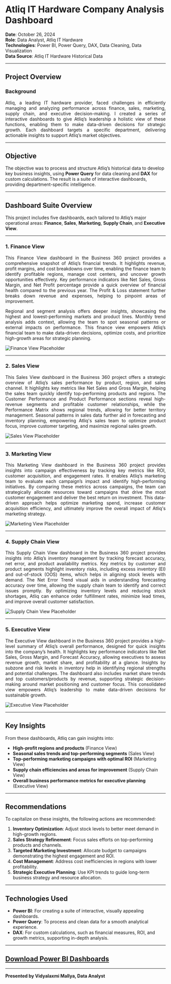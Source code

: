 # Atliq IT Hardware Company Analysis Dashboard

**Date**: October 26, 2024  
**Role**: Data Analyst, Atliq IT Hardware  
**Technologies**: Power BI, Power Query, DAX, Data Cleaning, Data Visualization  
**Data Source**: Atliq IT Hardware Historical Data  

---

## Project Overview  

### Background  

<div align="justify">Atliq, a leading IT hardware provider, faced challenges in efficiently managing and analyzing performance across finance, sales, marketing, supply chain, and executive decision-making. I created a series of interactive dashboards to give Atliq’s leadership a holistic view of these functions, enabling them to make data-driven decisions for strategic growth. Each dashboard targets a specific department, delivering actionable insights to support Atliq’s market objectives.</div>

---

## Objective

The objective was to process and structure Atliq’s historical data to develop key business insights, using **Power Query** for data cleaning and **DAX** for custom calculations. The result is a suite of interactive dashboards, providing department-specific intelligence. 

---

## Dashboard Suite Overview

This project includes five dashboards, each tailored to Atliq’s major operational areas: **Finance**, **Sales**, **Marketing**, **Supply Chain**, and **Executive View**.

---

### 1. Finance View  

<div align="justify"> This Finance View dashboard in the Business 360 project provides a comprehensive snapshot of Atliq’s financial trends. It highlights revenue, profit margins, and cost breakdowns over time, enabling the finance team to identify profitable regions, manage cost centers, and uncover growth opportunities effectively. Key performance indicators like Net Sales, Gross Margin, and Net Profit percentage provide a quick overview of financial health compared to the previous year. The Profit & Loss statement further breaks down revenue and expenses, helping to pinpoint areas of improvement.

Regional and segment analysis offers deeper insights, showcasing the highest and lowest-performing markets and product lines. Monthly trend analysis adds context, allowing the team to spot seasonal patterns or external impacts on performance. This finance view empowers Atliq’s financial team to make data-driven decisions, optimize costs, and prioritize high-growth areas for strategic planning. </div>

![Finance View Placeholder](Finance_dashboard.PNG)

---

### 2. Sales View  

<div align="justify">This Sales View dashboard in the Business 360 project offers a strategic overview of Atliq’s sales performance by product, region, and sales channel. It highlights key metrics like Net Sales and Gross Margin, helping the sales team quickly identify top-performing products and regions. The Customer Performance and Product Performance sections reveal high-revenue segments and profitable customer relationships, while the Performance Matrix shows regional trends, allowing for better territory management. Seasonal patterns in sales data further aid in forecasting and inventory planning, empowering Atliq's sales team to optimize product focus, improve customer targeting, and maximize regional sales growth.</div>

![Sales View Placeholder](Sales_dashboard.PNG)

---

### 3. Marketing View  

<div align="justify">This Marketing View dashboard in the Business 360 project provides insights into campaign effectiveness by tracking key metrics like ROI, customer acquisition, and engagement rates. It enables Atliq’s marketing team to evaluate each campaign’s impact and identify high-performing initiatives. By comparing these metrics across campaigns, the team can strategically allocate resources toward campaigns that drive the most customer engagement and deliver the best return on investment. This data-driven approach helps optimize marketing spend, increase customer acquisition efficiency, and ultimately improve the overall impact of Atliq's marketing strategy.</div>

![Marketing View Placeholder](Marketing_dashboard.PNG)

---

### 4. Supply Chain View  

<div align="justify">This Supply Chain View dashboard in the Business 360 project provides insights into Atliq’s inventory management by tracking forecast accuracy, net error, and product availability metrics. Key metrics by customer and product segments highlight inventory risks, including excess inventory (EI) and out-of-stock (OOS) items, which helps in aligning stock levels with demand. The Net Error Trend visual aids in understanding forecasting accuracy over time, allowing the supply chain team to identify and correct issues promptly. By optimizing inventory levels and reducing stock shortages, Atliq can enhance order fulfillment rates, minimize lead times, and improve overall customer satisfaction.</div>

![Supply Chain View Placeholder](Supply_chain_dashboard.PNG)

---

### 5. Executive View  

<div align="justify">The Executive View dashboard in the Business 360 project provides a high-level summary of Atliq’s overall performance, designed for quick insights into the company’s health. It highlights key performance indicators like Net Sales, Gross Margin, and Forecast Accuracy, allowing executives to assess revenue growth, market share, and profitability at a glance. Insights by subzone and risk levels in inventory help in identifying regional strengths and potential challenges. The dashboard also includes market share trends and top customers/products by revenue, supporting strategic decision-making around market positioning and customer focus. This consolidated view empowers Atliq’s leadership to make data-driven decisions for sustainable growth.</div>

![Executive View Placeholder](Executive_dashboard.PNG)

---

## Key Insights

From these dashboards, Atliq can gain insights into:
- **High-profit regions and products** (Finance View)
- **Seasonal sales trends and top-performing segments** (Sales View)
- **Top-performing marketing campaigns with optimal ROI** (Marketing View)
- **Supply chain efficiencies and areas for improvement** (Supply Chain View)
- **Overall business performance metrics for executive planning** (Executive View)

---

## Recommendations

To capitalize on these insights, the following actions are recommended:

1. **Inventory Optimization**: Adjust stock levels to better meet demand in high-growth regions.
2. **Sales Strategy Refinement**: Focus sales efforts on top-performing products and channels.
3. **Targeted Marketing Investment**: Allocate budget to campaigns demonstrating the highest engagement and ROI.
4. **Cost Management**: Address cost inefficiencies in regions with lower profitability.
5. **Strategic Executive Planning**: Use KPI trends to guide long-term business strategy and resource allocation.

---

## Technologies Used  

- **Power BI**: For creating a suite of interactive, visually appealing dashboards.
- **Power Query**: To process and clean data for a smooth analytical experience.
- **DAX**: For custom calculations, such as financial measures, ROI, and growth metrics, supporting in-depth analysis.

---

## [Download Power BI Dashboards](https://app.powerbi.com/view?r=eyJrIjoiYTA5Nzg0YmYtMDIyNi00MGY5LWEyZDktNjdjYmMxNTI4YjIyIiwidCI6ImM2ZTU0OWIzLTVmNDUtNDAzMi1hYWU5LWQ0MjQ0ZGM1YjJjNCJ9)

---

**Presented by Vidyalaxmi Mallya, Data Analyst** 


